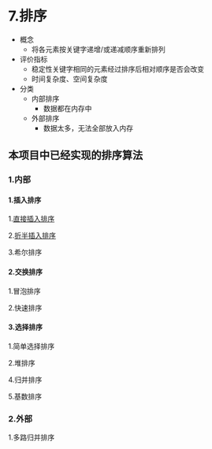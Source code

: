 # 7.排序

- 概念
  - 将各元素按关键字递增/或递减顺序重新排列
- 评价指标
  - 稳定性关键字相同的元素经过排序后相对顺序是否会改变
  - 时间复杂度、空间复杂度
- 分类
  - 内部排序 
    - 数据都在内存中
  - 外部排序 
    - 数据太多，无法全部放入内存


## 本项目中已经实现的排序算法

### 1.内部
#### 1.插入排序
1.[直接插入排序](./InsertSort/InsertSort.c)

2.[折半插入排序](./InsertSort/BinaryInsert.c)

3.希尔排序
#### 2.交换排序
1.冒泡排序

2.快速排序
#### 3.选择排序
1.简单选择排序

2.堆排序

4.归并排序

5.基数排序

### 2.外部

1.多路归并排序